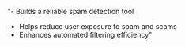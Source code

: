 "- Builds a reliable spam detection tool
- Helps reduce user exposure to spam and scams
- Enhances automated filtering efficiency"
